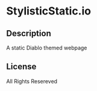 # StylisticStatic.io

## Description
A static Diablo themed webpage

## License
All Rights Resereved

